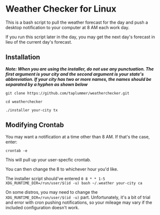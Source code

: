# Weather Checker for Linux

This is a bash script to pull the weather forecast for the day and push a desktop notification to your computer at 8 AM each work day.

If you run this script later in the day, you may get the next day's forecast in lieu of the current day's forecast. 

## Installation

***Note: When you are using the installer, do not use any punctuation. The first argument is your city and the second argument is your state's abbreviation. If your city has two or more names, the names should be separated by a hyphen as shown below***

```git clone https://github.com/taplummer/weatherchecker.git```

```cd weatherchecker```

```./installer your-city tx```

## Modifying Crontab

You may want a notification at a time other than 8 AM. If that's the case, enter:

```crontab -e```

This will pull up your user-specfic crontab. 

You can then change the 8 to whichever hour you'd like.

The installer script should've entered ```0 8 * * 1-5 XDG_RUNTIME_DIR=/run/user/$(id -u) bash ~/.weather your-city ca```

On some distros, you may need to change the ```XDG_RUNTIME_DIR=/run/user/$(id -u)``` part. Unfortunately, it's a bit of trial and error with cron pushing notifications, so your mileage may vary if the included configuration doesn't work.

